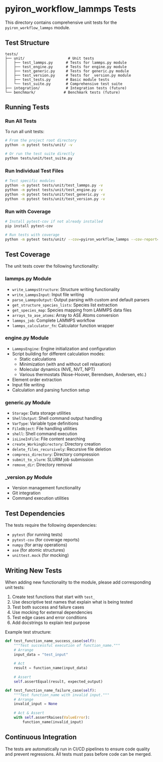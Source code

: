 # pyiron_workflow_lammps Tests

This directory contains comprehensive unit tests for the `pyiron_workflow_lammps` module.

## Test Structure

```
tests/
├── unit/                    # Unit tests
│   ├── test_lammps.py      # Tests for lammps.py module
│   ├── test_engine.py      # Tests for engine.py module
│   ├── test_generic.py     # Tests for generic.py module
│   ├── test_version.py     # Tests for _version.py module
│   ├── test_tests.py       # Basic module tests
│   └── test_suite.py       # Comprehensive test suite
├── integration/            # Integration tests (future)
└── benchmark/             # Benchmark tests (future)
```

## Running Tests

### Run All Tests

To run all unit tests:

```bash
# From the project root directory
python -m pytest tests/unit/ -v

# Or run the test suite directly
python tests/unit/test_suite.py
```

### Run Individual Test Files

```bash
# Test specific modules
python -m pytest tests/unit/test_lammps.py -v
python -m pytest tests/unit/test_engine.py -v
python -m pytest tests/unit/test_generic.py -v
python -m pytest tests/unit/test_version.py -v
```

### Run with Coverage

```bash
# Install pytest-cov if not already installed
pip install pytest-cov

# Run tests with coverage
python -m pytest tests/unit/ --cov=pyiron_workflow_lammps --cov-report=html
```

## Test Coverage

The unit tests cover the following functionality:

### lammps.py Module
- `write_LammpsStructure`: Structure writing functionality
- `write_LammpsInput`: Input file writing
- `parse_LammpsOutput`: Output parsing with custom and default parsers
- `get_structure_species_lists`: Species list extraction
- `get_species_map`: Species mapping from LAMMPS data files
- `arrays_to_ase_atoms`: Array to ASE Atoms conversion
- `lammps_job`: Complete LAMMPS workflow
- `lammps_calculator_fn`: Calculator function wrapper

### engine.py Module
- `LammpsEngine`: Engine initialization and configuration
- Script building for different calculation modes:
  - Static calculations
  - Minimization (with and without cell relaxation)
  - Molecular dynamics (NVE, NVT, NPT)
  - Various thermostats (Nose-Hoover, Berendsen, Andersen, etc.)
- Element order extraction
- Input file writing
- Calculation and parsing function setup

### generic.py Module
- `Storage`: Data storage utilities
- `ShellOutput`: Shell command output handling
- `VarType`: Variable type definitions
- `FileObject`: File handling utilities
- `shell`: Shell command execution
- `isLineInFile`: File content searching
- `create_WorkingDirectory`: Directory creation
- `delete_files_recursively`: Recursive file deletion
- `compress_directory`: Directory compression
- `submit_to_slurm`: SLURM job submission
- `remove_dir`: Directory removal

### _version.py Module
- Version management functionality
- Git integration
- Command execution utilities

## Test Dependencies

The tests require the following dependencies:
- `pytest` (for running tests)
- `pytest-cov` (for coverage reports)
- `numpy` (for array operations)
- `ase` (for atomic structures)
- `unittest.mock` (for mocking)

## Writing New Tests

When adding new functionality to the module, please add corresponding unit tests:

1. Create test functions that start with `test_`
2. Use descriptive test names that explain what is being tested
3. Test both success and failure cases
4. Use mocking for external dependencies
5. Test edge cases and error conditions
6. Add docstrings to explain test purpose

Example test structure:

```python
def test_function_name_success_case(self):
    """Test successful execution of function_name."""
    # Arrange
    input_data = "test_input"
    
    # Act
    result = function_name(input_data)
    
    # Assert
    self.assertEqual(result, expected_output)

def test_function_name_failure_case(self):
    """Test function_name with invalid input."""
    # Arrange
    invalid_input = None
    
    # Act & Assert
    with self.assertRaises(ValueError):
        function_name(invalid_input)
```

## Continuous Integration

The tests are automatically run in CI/CD pipelines to ensure code quality and prevent regressions. All tests must pass before code can be merged. 